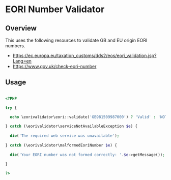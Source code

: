 # EORI Number Validator

## Overview
This uses the following resources to validate GB and EU origin EORI numbers.
* https://ec.europa.eu/taxation_customs/dds2/eos/eori_validation.jsp?Lang=en
* https://www.gov.uk/check-eori-number

## Usage

```php

<?PHP

try {
  
  echo \eorivalidator\eori::validate('GB981509987000') ? 'Valid' : 'NOT Valid';

} catch (\eorivalidator\serviceNotAvailableException $e) {
  
  die('The required web service was unavailable');
    
} catch (\eorivalidator\malformedEoriNumber $e) {
  
  die('Your EORI number was not formed correctly: '.$e->getMessage());
  
}

?>
```